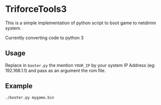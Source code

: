 # TriforceTools3

This is a simple implementation of python script to boot game to netdimm system.

Currently converting code to python 3

## Usage

Replace in `booter.py` the mention `YOUR_IP` by your system IP Address (eg: 192.168.1.1) and pass as an argument the rom file.

## Example

`./booter.py mygame.bin`
